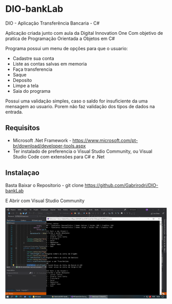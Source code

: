 # DIO-bankLab
DIO - Aplicação Transferência Bancaria - C#

Aplicação criada junto com aula da Digital Innovation One Com objetivo de pratica de Programação Orientada a Objetos em C#

Programa possui um menu de opções para que o usuario:
* Cadastre sua conta
* Liste as contas salvas em memoria
* Faça transferencia
*  Saque
*  Deposito
*  Limpe a tela
*  Saia do programa

Possui uma validação simples, caso o saldo for insuficiente da uma mensagem ao usuario.
Porem não faz validação dos tipos de dados na entrada.

## Requisitos
* Microsoft .Net Framework - https://www.microsoft.com/pt-br/download/developer-tools.aspx
* Ter instalado de preferencia o Visual Studio Community, ou Visual Studio Code com extensões para C# e .Net

## Instalaçao

Basta Baixar o Repositorio - git clone https://github.com/Gabrirodri/DIO-bankLab

E Abrir com Visual Studio Community

![](https://github.com/Gabrirodri/DIO-bankLab/blob/main/bankDio.png)
